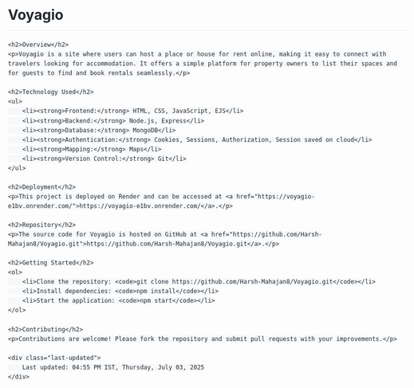 <!DOCTYPE html>
<html lang="en">
<head>
    <meta charset="UTF-8">
    <meta name="viewport" content="width=device-width, initial-scale=1.0">
    <title>Voyagio - README</title>
    <style>
        body { font-family: -apple-system, BlinkMacSystemFont, "Segoe UI", Helvetica, Arial, sans-serif; margin: 0 auto; max-width: 800px; padding: 20px; line-height: 1.6; color: #24292e; }
        h1 { font-size: 2em; color: #24292e; border-bottom: 1px solid #eaecef; padding-bottom: 0.3em; }
        h2 { font-size: 1.5em; color: #0366d6; margin-top: 1.5em; }
        ul, ol { padding-left: 2em; }
        li { margin-bottom: 0.5em; }
        a { color: #0366d6; text-decoration: none; }
        a:hover { text-decoration: underline; }
        code { background-color: #f6f8fa; padding: 0.2em 0.4em; border-radius: 3px; }
        .last-updated { font-size: 0.9em; color: #586069; margin-top: 1em; }
    </style>
</head>
<body>
    <h1>Voyagio</h1>

    <h2>Overview</h2>
    <p>Voyagio is a site where users can host a place or house for rent online, making it easy to connect with travelers looking for accommodation. It offers a simple platform for property owners to list their spaces and for guests to find and book rentals seamlessly.</p>

    <h2>Technology Used</h2>
    <ul>
        <li><strong>Frontend:</strong> HTML, CSS, JavaScript, EJS</li>
        <li><strong>Backend:</strong> Node.js, Express</li>
        <li><strong>Database:</strong> MongoDB</li>
        <li><strong>Authentication:</strong> Cookies, Sessions, Authorization, Session saved on cloud</li>
        <li><strong>Mapping:</strong> Maps</li>
        <li><strong>Version Control:</strong> Git</li>
    </ul>

    <h2>Deployment</h2>
    <p>This project is deployed on Render and can be accessed at <a href="https://voyagio-e1bv.onrender.com/">https://voyagio-e1bv.onrender.com/</a>.</p>

    <h2>Repository</h2>
    <p>The source code for Voyagio is hosted on GitHub at <a href="https://github.com/Harsh-Mahajan8/Voyagio.git">https://github.com/Harsh-Mahajan8/Voyagio.git</a>.</p>

    <h2>Getting Started</h2>
    <ol>
        <li>Clone the repository: <code>git clone https://github.com/Harsh-Mahajan8/Voyagio.git</code></li>
        <li>Install dependencies: <code>npm install</code></li>
        <li>Start the application: <code>npm start</code></li>
    </ol>

    <h2>Contributing</h2>
    <p>Contributions are welcome! Please fork the repository and submit pull requests with your improvements.</p>

    <div class="last-updated">
        Last updated: 04:55 PM IST, Thursday, July 03, 2025
    </div>
</body>
</html>
